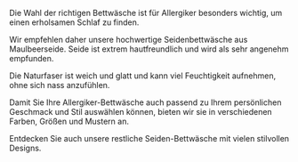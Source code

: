 Die Wahl der richtigen Bettwäsche ist für Allergiker besonders wichtig, um einen erholsamen Schlaf zu finden.

Wir empfehlen daher unsere hochwertige Seidenbettwäsche aus Maulbeerseide. Seide ist extrem hautfreundlich und wird als sehr angenehm empfunden.

Die Naturfaser ist weich und glatt und kann viel Feuchtigkeit aufnehmen, ohne sich nass anzufühlen.

Damit Sie Ihre Allergiker-Bettwäsche auch passend zu Ihrem persönlichen Geschmack und Stil auswählen können, bieten wir sie in verschiedenen Farben, Größen und Mustern an.

Entdecken Sie auch unsere restliche Seiden-Bettwäsche mit vielen stilvollen Designs.
